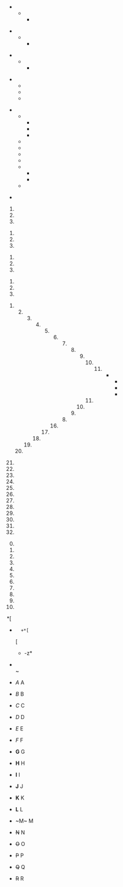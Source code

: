 *
  *
    *

-
  -
    -

+
  +
    +

*
  *
  +
  -

+
  +
    +
    -
    -
  +
  -
  -
  -
  +
    -
    -
  *
*

1.
1.
1.

1)
1)
1)

1.
2.
3.

1)
2)
3)

1.
   2.
      3.
         4.
            5.
               6.
                  7)
                     8)
                        9)
                           10)
                               11) *
                                     -
                                     -
                                     +
                           12)
                        13)
                     14)
                  15)
               16)
            17)
         18)
      19)
   20)
21)

00)
01)
02)
03)
04)
05)
06)
07)
08)
09)
010)

00.
01.
02.
03.
04.
05.
06.
07.
08.
09.
010.

<!-- case with tabs (found when fuzzing)
     To prevent the `-` from getting interpreted as a setext header the list is given another
     newline separator.
-->

*[
-       +*[
  [

  -
    -z*

<!-- Tight list that starts with a hard break should be idempotent -->
* \
  ~

<!-- list with emphasis -->
*
  *A*
  A


+
  _B_
  B


-
  *C*
  C


*
  _D_
  D


+
  *E*
  E


-
  _F_
  F

<!-- list with strong emphasis -->

*
  **G**
  G


+
  __H__
  H


-
  **I**
  I


*
  __J__
  J


+
  **K**
  K


-
  __L__
  L

<!-- list with strikethrough -->
*
  ~M~
  M


+
  ~~N~~
  N


-
  ~~O~~
  O


*
  ~~P~~
  P


+
  ~~Q~~
  Q


-
  ~~R~~
  R
